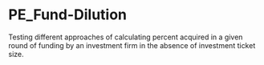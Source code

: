 # PE_Fund-Dilution
Testing different approaches of calculating percent acquired in a given round of funding by an investment firm in the absence of investment ticket size.
